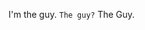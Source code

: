I'm the guy.
`The guy?`
The Guy.

<!---
io-l-exacta/io-l-exacta is a ✨ special ✨ repository because its `README.md` (this file) appears on your GitHub profile.
You can click the Preview link to take a look at your changes.
--->
